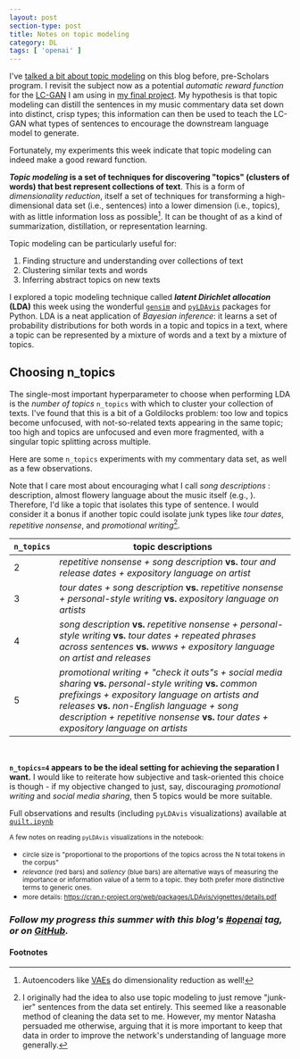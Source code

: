```yaml
---
layout: post
section-type: post
title: Notes on topic modeling
category: DL
tags: [ 'openai' ]
---
```


I've [talked a bit about topic modeling](/notes/2017/12/07/topics-and-dim-reduction) on this blog before, pre-Scholars program. I revisit the subject now as a potential _automatic reward function_ for the [LC-GAN](/dl/2018/07/28/lcgan) I am using in [my final project](/dl/2018/08/03/deephypebot). My hypothesis is that topic modeling can distill the sentences in my music commentary data set down into distinct, crisp types; this information can then be used to teach the LC-GAN what types of sentences to encourage the downstream language model to generate.

Fortunately, my experiments this week indicate that topic modeling can indeed make a good reward function.

**_Topic modeling_ is a set of techniques for discovering "topics" (clusters of words) that best represent collections of text**. This is a form of _dimensionality reduction_, itself a set of techniques for transforming a high-dimensional data set (i.e., sentences) into a lower dimension (i.e., topics), with as little information loss as possible[^ae]. It can be thought of as a kind of summarization, distillation, or representation learning.

Topic modeling can be particularly useful for:
1. Finding structure and understanding over collections of text
2. Clustering similar texts and words
3. Inferring abstract topics on new texts

I explored a topic modeling technique called **_latent Dirichlet allocation_ (LDA)** this week using the wonderful [`gensim`](https://radimrehurek.com/gensim/) and [`pyLDAvis`](https://github.com/bmabey/pyLDAvis) packages for Python. LDA is a neat application of _Bayesian inference_: it learns a set of probability distributions for both words in a topic and topics in a text, where a topic can be represented by a mixture of words and a text by a mixture of topics.

## Choosing n_topics

The single-most important hyperparameter to choose when performing LDA is the _number of topics_ `n_topics` with which to cluster your collection of texts. I've found that this is a bit of a Goldilocks problem: too low and topics become unfocused, with not-so-related texts appearing in the same topic; too high and topics are unfocused and even more fragmented, with a singular topic splitting across multiple.

Here are some `n_topics` experiments with my commentary data set, as well as a few observations.

Note that I care most about encouraging what I call _song descriptions_ : description, almost flowery language about the music itself (e.g., ). Therefore, I'd like a topic that isolates this type of sentence. I would consider it a bonus if another topic could isolate junk types like _tour dates_, _repetitive nonsense_, and _promotional writing_[^just-remove].

`n_topics` | topic descriptions |
--- | --- |
2 | _repetitive nonsense + song description_ **vs.** _tour and release dates + expository language on artist_ |
3 | _tour dates + song description_ **vs.** _repetitive nonsense + personal-style writing_ **vs.** _expository language on artists_ |
4 | _song description_ **vs.** _repetitive nonsense + personal-style writing_ **vs.** _tour dates + repeated phrases across sentences_ **vs.** _wwws + expository language on artist and releases_ |
5 | _promotional writing + "check it outs"s + social media sharing_ **vs.** _personal-style writing_ **vs.** _common prefixings + expository language on artists and releases_ **vs.** _non-English language + song description + repetitive nonsense_ **vs.** _tour dates + expository language on artists_ |

<br />

**`n_topics=4` appears to be the ideal setting for achieving the separation I want.** I would like to reiterate how subjective and task-oriented this choice is though - if my objective changed to just, say, discouraging _promotional writing_ and _social media sharing_, then 5 topics would be more suitable.

Full observations and results (including `pyLDAvis` visualizations) available at [`quilt.ipynb`](http://nbviewer.jupyter.org/github/iconix/openai/blob/master/nbs/quilt.ipynb#topic-modeling)

<small>A few notes on reading `pyLDAvis` visualizations in the notebook:</small>
- <small>circle size is "proportional to the proportions of the topics across the N total tokens in the
corpus"</small>
- <small>_relevance_ (red bars) and _saliency_ (blue bars) are alternative ways of measuring the importance or information value of a term to a topic. they both prefer more distinctive terms to generic ones.</small>
- <small>more details: <https://cran.r-project.org/web/packages/LDAvis/vignettes/details.pdf></small>

### _Follow my progress this summer with this blog's [#openai](/tags/openai) tag, or on [GitHub](https://github.com/iconix/openai)._

#### Footnotes

[^ae]: Autoencoders like [VAEs](/dl/2018/06/29/energy-and-vae#how) do dimensionality reduction as well!
[^just-remove]: I originally had the idea to also use topic modeling to just remove "junk-ier" sentences from the data set entirely. This seemed like a reasonable method of cleaning the data set to me. However, my mentor Natasha persuaded me otherwise, arguing that it is more important to keep that data in order to improve the network's understanding of language more generally.
